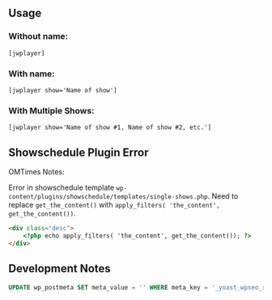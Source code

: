 ## Usage

### Without name:

```
[jwplayer]
```

### With name:
```
[jwplayer show='Name of show']
```

### With Multiple Shows:

```
[jwplayer show='Name of show #1, Name of show #2, etc.']
```

## Showschedule Plugin Error

OMTimes Notes:

Error in showschedule template `wp-content/plugins/showschedule/templates/single-shows.php`.
Need to replace `get_the_content()` with `apply_filters( 'the_content', get_the_content())`.

```html
<div class="desc">
    <?php echo apply_filters( 'the_content', get_the_content()); ?>
</div>
```

## Development Notes

```sql
UPDATE wp_postmeta SET meta_value = '' WHERE meta_key = '_yoast_wpseo_redirect';
```